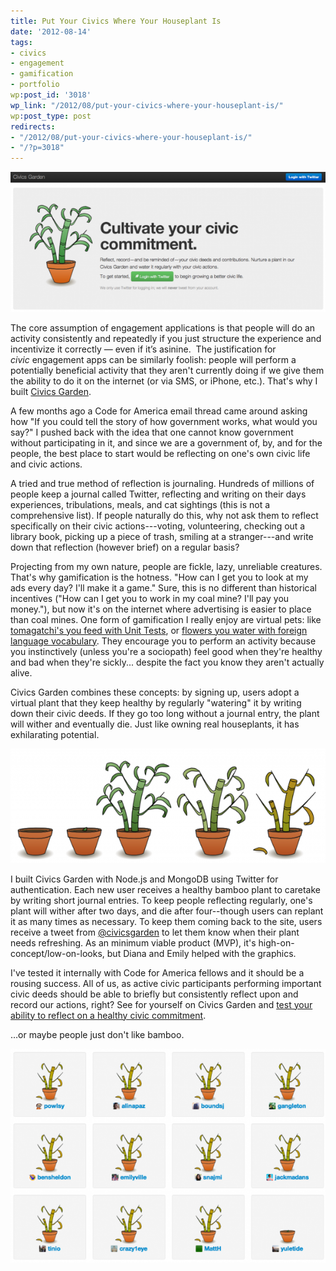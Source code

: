 ```yaml
---
title: Put Your Civics Where Your Houseplant Is
date: '2012-08-14'
tags:
- civics
- engagement
- gamification
- portfolio
wp:post_id: '3018'
wp_link: "/2012/08/put-your-civics-where-your-houseplant-is/"
wp:post_type: post
redirects:
- "/2012/08/put-your-civics-where-your-houseplant-is/"
- "/?p=3018"
---
```


![](2012-08-14-Put-Your-Civics-Where-Your-Houseplant-Is/civicsgarden-large-600x266.png "civicsgarden-large")

The core assumption of engagement applications is that people will do an activity consistently and repeatedly if you just structure the experience and incentivize it correctly — even if it’s asinine.  The justification for _civic_ engagement apps can be similarly foolish: people will perform a potentially beneficial activity that they aren't currently doing if we give them the ability to do it on the internet (or via SMS, or iPhone, etc.). That's why I built [Civics Garden](http://civicsgarden.herokuapp.com).

A few months ago a Code for America email thread came around asking how "If you could tell the story of how government works, what would you say?" I pushed back with the idea that one cannot know government without participating in it, and since we are a government of, by, and for the people, the best place to start would be reflecting on one's own civic life and civic actions.

A tried and true method of reflection is journaling. Hundreds of millions of people keep a journal called Twitter, reflecting and writing on their days experiences, tribulations, meals, and cat sightings (this is not a comprehensive list). If people naturally do this, why not ask them to reflect specifically on their civic actions---voting, volunteering, checking out a library book, picking up a piece of trash, smiling at a stranger---and write down that reflection (however brief) on a regular basis?

Projecting from my own nature, people are fickle, lazy, unreliable creatures. That's why gamification is the hotness. "How can I get you to look at my ads every day? I'll make it a game." Sure, this is no different than historical incentives ("How can I get you to work in my coal mine? I'll pay you money."), but now it's on the internet where advertising is easier to place than coal mines. One form of gamification I really enjoy are virtual pets: like [tomagatchi's you feed with Unit Tests](http://www.happyprog.com/tdgotchi/), or [flowers you water with foreign language vocabulary](http://www.memrise.com/). They encourage you to perform an activity because you instinctively (unless you're a sociopath) feel good when they're healthy and bad when they're sickly... despite the fact you know they aren't actually alive.

Civics Garden combines these concepts: by signing up, users adopt a virtual plant that they keep healthy by regularly "watering" it by writing down their civic deeds. If they go too long without a journal entry, the plant will wither and eventually die. Just like owning real houseplants, it has exhilarating potential.

![](2012-08-14-Put-Your-Civics-Where-Your-Houseplant-Is/bamboo-states-600x218.png "bamboo-states")

I built Civics Garden with Node.js and MongoDB using Twitter for authentication. Each new user receives a healthy bamboo plant to caretake by writing short journal entries. To keep people reflecting regularly, one's plant will wither after two days, and die after four--though users can replant it as many times as necessary. To keep them coming back to the site, users receive a tweet from [@civicsgarden](http://twitter.com/civicsgarden) to let them know when their plant needs refreshing. As an minimum viable product (MVP), it's high-on-concept/low-on-looks, but Diana and Emily helped with the graphics.

I've tested it internally with Code for America fellows and it should be a rousing success. All of us, as active civic participants performing important civic deeds should be able to briefly but consistently reflect upon and record our actions, right? See for yourself on Civics Garden and [test your ability to reflect on a healthy civic commitment](http://civicsgarden.herokuapp.com).

…or maybe people just don't like bamboo.

![](2012-08-14-Put-Your-Civics-Where-Your-Houseplant-Is/civicsgarden-result-600x408.png "civicsgarden-result")
